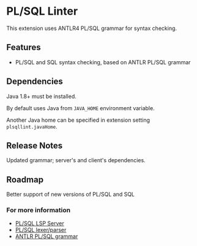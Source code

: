 # PL/SQL Linter

This extension uses ANTLR4 PL/SQL grammar for syntax checking.

## Features

* PL/SQL and SQL syntax checking, based on ANTLR PL/SQL grammar

## Dependencies

Java 1.8+ must be installed. 

By default uses Java from `JAVA_HOME` environment variable. 

Another Java home can be specified in extension setting `plsqllint.javaHome`.

## Release Notes

Updated grammar; server's and client's dependencies.

## Roadmap

Better support of new versions of PL/SQL and SQL

### For more information

* [PL/SQL LSP Server](https://github.com/EwanDubashinski/plsqllang-server)
* [PL/SQL lexer/parser](https://github.com/EwanDubashinski/parser)
* [ANTLR PL/SQL grammar](https://github.com/antlr/grammars-v4/tree/master/sql/plsql)
